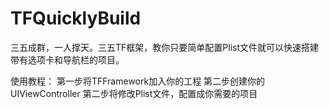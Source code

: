 # TFQuicklyBuild
三五成群，一人撑天。三五TF框架，教你只要简单配置Plist文件就可以快速搭建带有选项卡和导航栏的项目。

使用教程：
第一步将TFFramework加入你的工程
第二步创建你的UIViewController
第二步将修改Plist文件，配置成你需要的项目

